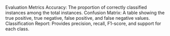 Evaluation Metrics
Accuracy: The proportion of correctly classified instances among the total instances.
Confusion Matrix: A table showing the true positive, true negative, false positive, and false negative values.
Classification Report: Provides precision, recall, F1-score, and support for each class.
